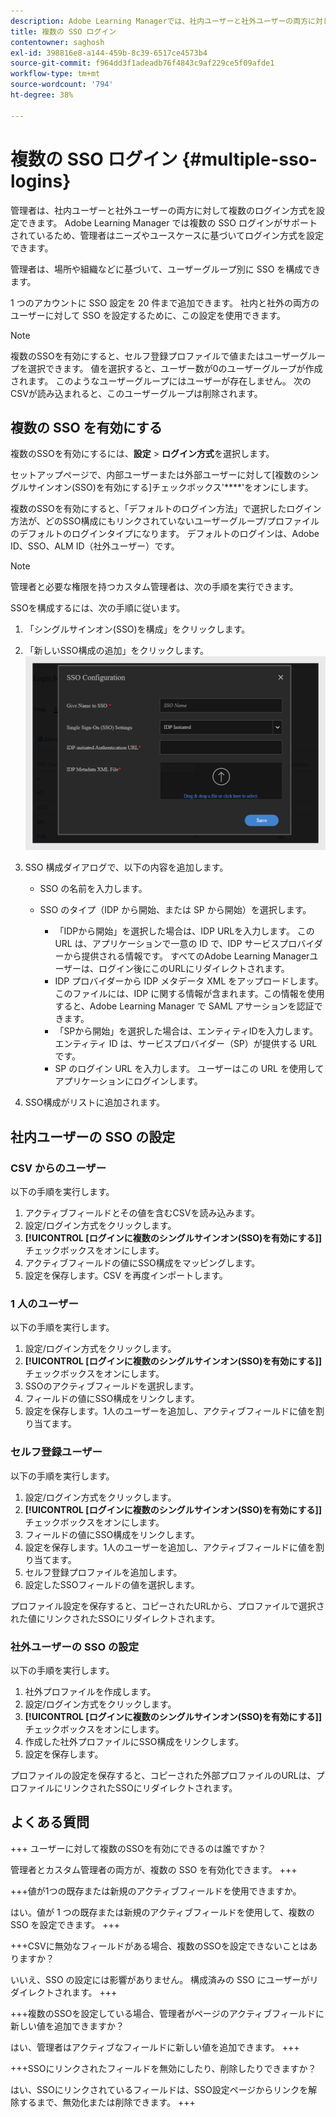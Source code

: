 ```yaml
---
description: Adobe Learning Managerでは、社内ユーザーと社外ユーザーの両方に対して複数のSSO構成で複数のログイン方式をサポートしています。
title: 複数の SSO ログイン
contentowner: saghosh
exl-id: 398816e8-a144-459b-8c39-6517ce4573b4
source-git-commit: f964dd3f1adeadb76f4843c9af229ce5f09afde1
workflow-type: tm+mt
source-wordcount: '794'
ht-degree: 38%

---
```


# 複数の SSO ログイン {#multiple-sso-logins}

管理者は、社内ユーザーと社外ユーザーの両方に対して複数のログイン方式を設定できます。 Adobe Learning Manager では複数の SSO ログインがサポートされているため、管理者はニーズやユースケースに基づいてログイン方式を設定できます。

管理者は、場所や組織などに基づいて、ユーザーグループ別に SSO を構成できます。

1 つのアカウントに SSO 設定を 20 件まで追加できます。 社内と社外の両方のユーザーに対して SSO を設定するために、この設定を使用できます。

>[!NOTE]
>
>複数のSSOを有効にすると、セルフ登録プロファイルで値またはユーザーグループを選択できます。 値を選択すると、ユーザー数が0のユーザーグループが作成されます。 このようなユーザーグループにはユーザーが存在しません。 次のCSVが読み込まれると、このユーザーグループは削除されます。

## 複数の SSO を有効にする

複数のSSOを有効にするには、**設定** > **ログイン方式**&#x200B;を選択します。

セットアップページで、内部ユーザーまたは外部ユーザーに対して[複数のシングルサインオン(SSO)を有効にする]チェックボックス&#39;****&#39;をオンにします。

複数のSSOを有効にすると、「デフォルトのログイン方法」で選択したログイン方法が、どのSSO構成にもリンクされていないユーザーグループ/プロファイルのデフォルトのログインタイプになります。 デフォルトのログインは、Adobe ID、SSO、ALM ID（社外ユーザー）です。

>[!NOTE]
>
>管理者と必要な権限を持つカスタム管理者は、次の手順を実行できます。

SSOを構成するには、次の手順に従います。

1. 「シングルサインオン(SSO)を構成」をクリックします。
1. 「新しいSSO構成の追加」をクリックします。\
   ![](assets/sso.png)
1. SSO 構成ダイアログで、以下の内容を追加します。

   * SSO の名前を入力します。
   * SSO のタイプ（IDP から開始、または SP から開始）を選択します。

      * 「IDPから開始」を選択した場合は、IDP URLを入力します。 この URL は、アプリケーションで一意の ID で、IDP サービスプロバイダーから提供される情報です。 すべてのAdobe Learning Managerユーザーは、ログイン後にこのURLにリダイレクトされます。
      * IDP プロバイダーから IDP メタデータ XML をアップロードします。 このファイルには、IDP に関する情報が含まれます。この情報を使用すると、Adobe Learning Manager で SAML アサーションを認証できます。
      * 「SPから開始」を選択した場合は、エンティティIDを入力します。 エンティティ ID は、サービスプロバイダー（SP）が提供する URL です。
      * SP のログイン URL を入力します。 ユーザーはこの URL を使用してアプリケーションにログインします。

1. SSO構成がリストに追加されます。

## 社内ユーザーの SSO の設定

### CSV からのユーザー

以下の手順を実行します。

1. アクティブフィールドとその値を含むCSVを読み込みます。
1. 設定/ログイン方式をクリックします。
1. **[!UICONTROL [ログインに複数のシングルサインオン(SSO)を有効にする]]**&#x200B;チェックボックスをオンにします。
1. アクティブフィールドの値にSSO構成をマッピングします。
1. 設定を保存します。CSV を再度インポートします。

### 1 人のユーザー

以下の手順を実行します。

1. 設定/ログイン方式をクリックします。
1. **[!UICONTROL [ログインに複数のシングルサインオン(SSO)を有効にする]]**&#x200B;チェックボックスをオンにします。
1. SSOのアクティブフィールドを選択します。
1. フィールドの値にSSO構成をリンクします。
1. 設定を保存します。1人のユーザーを追加し、アクティブフィールドに値を割り当てます。

### セルフ登録ユーザー

以下の手順を実行します。

1. 設定/ログイン方式をクリックします。
1. **[!UICONTROL [ログインに複数のシングルサインオン(SSO)を有効にする]]**&#x200B;チェックボックスをオンにします。
1. フィールドの値にSSO構成をリンクします。
1. 設定を保存します。1人のユーザーを追加し、アクティブフィールドに値を割り当てます。
1. セルフ登録プロファイルを追加します。
1. 設定したSSOフィールドの値を選択します。

プロファイル設定を保存すると、コピーされたURLから、プロファイルで選択された値にリンクされたSSOにリダイレクトされます。

### 社外ユーザーの SSO の設定

以下の手順を実行します。

1. 社外プロファイルを作成します。
1. 設定/ログイン方式をクリックします。
1. **[!UICONTROL [ログインに複数のシングルサインオン(SSO)を有効にする]]**&#x200B;チェックボックスをオンにします。
1. 作成した社外プロファイルにSSO構成をリンクします。
1. 設定を保存します。

プロファイルの設定を保存すると、コピーされた外部プロファイルのURLは、プロファイルにリンクされたSSOにリダイレクトされます。

## よくある質問

+++ ユーザーに対して複数のSSOを有効にできるのは誰ですか？

管理者とカスタム管理者の両方が、複数の SSO を有効化できます。
+++

+++値が1つの既存または新規のアクティブフィールドを使用できますか。

はい。値が 1 つの既存または新規のアクティブフィールドを使用して、複数の SSO を設定できます。
+++

+++CSVに無効なフィールドがある場合、複数のSSOを設定できないことはありますか？

いいえ、SSO の設定には影響がありません。 構成済みの SSO にユーザーがリダイレクトされます。
+++

+++複数のSSOを設定している場合、管理者がページのアクティブフィールドに新しい値を追加できますか？

はい、管理者はアクティブなフィールドに新しい値を追加できます。
+++

+++SSOにリンクされたフィールドを無効にしたり、削除したりできますか？

はい、SSOにリンクされているフィールドは、SSO設定ページからリンクを解除するまで、無効化または削除できます。
+++
